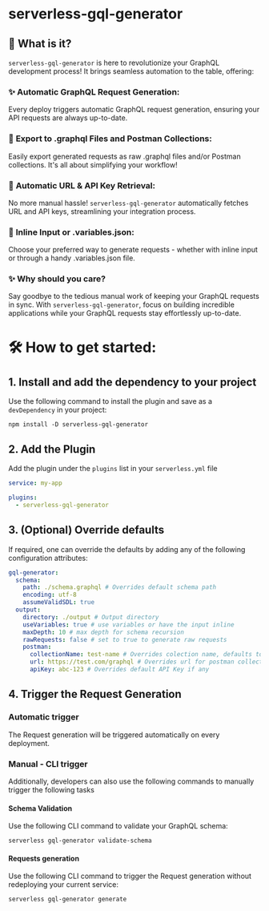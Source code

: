 # serverless-gql-generator

## 🚀 **What is it?**

`serverless-gql-generator` is here to revolutionize your GraphQL development process! It brings seamless automation to the table, offering:

### ✨ **Automatic GraphQL Request Generation:**

Every deploy triggers automatic GraphQL request generation, ensuring your API requests are always up-to-date.

### 📂 **Export to .graphql Files and Postman Collections:**

Easily export generated requests as raw .graphql files and/or Postman collections. It's all about simplifying your workflow!

### 🔐 **Automatic URL & API Key Retrieval:**

No more manual hassle! `serverless-gql-generator` automatically fetches URL and API keys, streamlining your integration process.

### 🔄 **Inline Input or .variables.json:**

Choose your preferred way to generate requests - whether with inline input or through a handy .variables.json file.

### ✨ **Why should you care?**

Say goodbye to the tedious manual work of keeping your GraphQL requests in sync. With `serverless-gql-generator`, focus on building incredible applications while your GraphQL requests stay effortlessly up-to-date.

# 🛠️ **How to get started:**

## 1. Install and add the dependency to your project

Use the following command to install the plugin and save as a `devDependency` in your project:

```
npm install -D serverless-gql-generator
```

## 2. Add the Plugin

Add the plugin under the `plugins` list in your `serverless.yml` file

```yaml
service: my-app

plugins:
  - serverless-gql-generator
```

## 3. (Optional) Override defaults

If required, one can override the defaults by adding any of the following configuration attributes:

```yaml
gql-generator:
  schema:
    path: ./schema.graphql # Overrides default schema path 
    encoding: utf-8
    assumeValidSDL: true
  output:
    directory: ./output # Output directory
    useVariables: true # use variables or have the input inline
    maxDepth: 10 # max depth for schema recursion
    rawRequests: false # set to true to generate raw requests
    postman:
      collectionName: test-name # Overrides colection name, defaults to `${service}-${stage}`
      url: https://test.com/graphql # Overrides url for postman collection
      apiKey: abc-123 # Overrides default API Key if any
```

## 4. Trigger the Request Generation

### Automatic trigger

The Request generation will be triggered automatically on every deployment.

### Manual - CLI trigger

Additionally, developers can also use the following commands to manually trigger the following tasks

#### **Schema Validation**

Use the following CLI command to validate your GraphQL schema:
```
serverless gql-generator validate-schema
```

#### **Requests generation**

Use the following CLI command to trigger the Request generation without redeploying your current service:
```
serverless gql-generator generate
```
